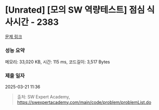 # [Unrated] [모의 SW 역량테스트] 점심 식사시간 - 2383 

[문제 링크](https://swexpertacademy.com/main/code/problem/problemDetail.do?contestProbId=AV5-BEE6AK0DFAVl) 

### 성능 요약

메모리: 33,020 KB, 시간: 115 ms, 코드길이: 3,517 Bytes

### 제출 일자

2025-03-21 11:36



> 출처: SW Expert Academy, https://swexpertacademy.com/main/code/problem/problemList.do